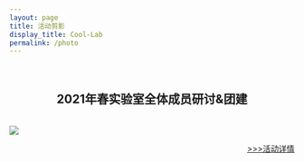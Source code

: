 ```yaml
---
layout: page
title: 活动剪影
display_title: Cool-Lab
permalink: /photo
---
```

<br/>

<center><h2>2021年春实验室全体成员研讨&团建</h2></center>
<br/>
<img src="https://gitee.com/hpc-cool/github_pages/raw/master/imgs/heyin.jpg" align="center" />

<a href="photos/20210620.html"  style='float:right; text-align: right;'>>>>活动详情</a>
<br/>
<br/>
<br/>


